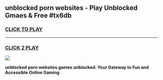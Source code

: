 
## unblocked porn websites - Play Unblocked Gmaes & Free #tx6db
<h3>
<a href="https://news.freeplayer.one?title=unblocked_porn_websites&ref=27F">CLICK TO PLAY</a></h3>
<hr>

<h3>
<a href="https://news.freeplayer.one?title=unblocked_porn_websites&ref=27F">CLICK 2 PLAY</a>
  
</h3>

<a href="https://news.freeplayer.one?title=unblocked_porn_websites&ref=27F/"><img src="https://clearcache.store/games.png"></a>


**unblocked porn websites games unblocked: Your Gateway to Fun and Accessible Online Gaming**
